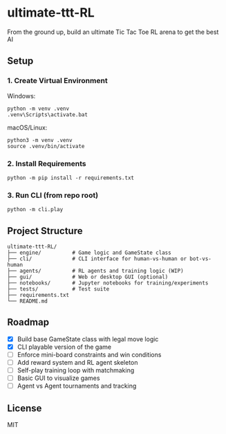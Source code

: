 # ultimate-ttt-RL
From the ground up, build an ultimate Tic Tac Toe RL arena to get the best AI

## Setup

### 1. Create Virtual Environment

Windows:
```
python -m venv .venv
.venv\Scripts\activate.bat
```

macOS/Linux:
```
python3 -m venv .venv
source .venv/bin/activate
```

### 2. Install Requirements
```
python -m pip install -r requirements.txt
```

### 3. Run CLI (from repo root)
```
python -m cli.play
```

## Project Structure

```
ultimate-ttt-RL/
├── engine/          # Game logic and GameState class
├── cli/             # CLI interface for human-vs-human or bot-vs-human
├── agents/          # RL agents and training logic (WIP)
├── gui/             # Web or desktop GUI (optional)
├── notebooks/       # Jupyter notebooks for training/experiments
├── tests/           # Test suite
├── requirements.txt
└── README.md
```

## Roadmap

- [x] Build base GameState class with legal move logic
- [x] CLI playable version of the game
- [ ] Enforce mini-board constraints and win conditions
- [ ] Add reward system and RL agent skeleton
- [ ] Self-play training loop with matchmaking
- [ ] Basic GUI to visualize games
- [ ] Agent vs Agent tournaments and tracking

## License

MIT